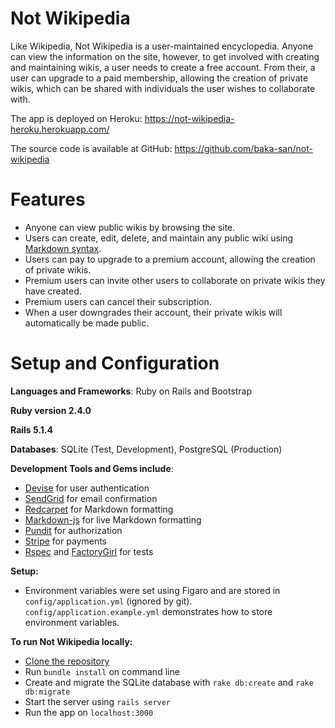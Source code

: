 # Not Wikipedia

Like Wikipedia, Not Wikipedia is a user-maintained encyclopedia. Anyone can view the information on the site, however, to get involved with creating and maintaining wikis, a user needs to create a free account. From their, a user can upgrade to a paid membership, allowing the creation of private wikis, which can be shared with individuals the user wishes to collaborate with.

The app is deployed on Heroku: https://not-wikipedia-heroku.herokuapp.com/

The source code is available at GitHub: https://github.com/baka-san/not-wikipedia

# Features
- Anyone can view public wikis by browsing the site.
- Users can create, edit, delete, and maintain any public wiki using [Markdown syntax](https://en.wikipedia.org/wiki/Markdown).
- Users can pay to upgrade to a premium account, allowing the creation of private wikis. 
- Premium users can invite other users to collaborate on private wikis they have created.
- Premium users can cancel their subscription.
- When a user downgrades their account, their private wikis will automatically be made public.

# Setup and Configuration

**Languages and Frameworks**: Ruby on Rails and Bootstrap

**Ruby version 2.4.0**

**Rails 5.1.4**

**Databases**: SQLite (Test, Development), PostgreSQL (Production)

**Development Tools and Gems include**:

- [Devise](https://github.com/plataformatec/devise) for user authentication
- [SendGrid](https://sendgrid.com/) for email confirmation
- [Redcarpet](https://github.com/vmg/redcarpet) for Markdown formatting
- [Markdown-js](https://github.com/evilstreak/markdown-js) for live Markdown formatting
- [Pundit](https://github.com/elabs/pundit) for authorization
- [Stripe](https://stripe.com/) for payments
- [Rspec](https://github.com/rspec/rspec-rails) and [FactoryGirl](https://github.com/thoughtbot/factory_bot) for tests

**Setup:**

- Environment variables were set using Figaro and are stored in `config/application.yml` (ignored by git). `config/application.example.yml` demonstrates how to store environment variables.

**To run Not Wikipedia locally:**

- [Clone the repository](https://help.github.com/articles/cloning-a-repository/)
- Run `bundle install` on command line
- Create and migrate the SQLite database with `rake db:create` and `rake db:migrate`
- Start the server using `rails server`
- Run the app on `localhost:3000`